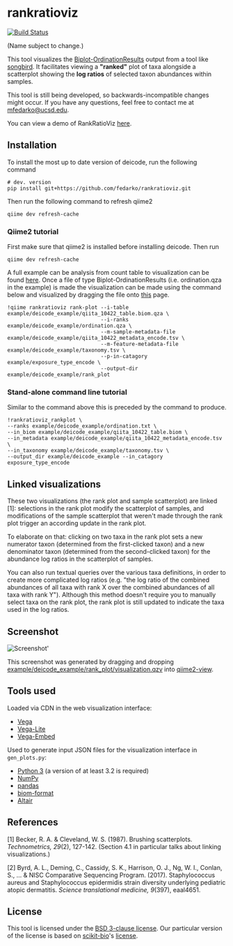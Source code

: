 # rankratioviz
[![Build Status](https://travis-ci.org/fedarko/rankratioviz.svg?branch=master)](https://travis-ci.org/fedarko/rankratioviz)

(Name subject to change.)

This tool visualizes the [Biplot-OrdinationResults](http://scikit-bio.org/docs/0.5.1/generated/generated/skbio.stats.ordination.OrdinationResults.html) output from a tool like
[songbird](https://github.com/mortonjt/songbird). It facilitates viewing
a __"ranked"__ plot of taxa alongside a scatterplot showing the __log ratios__ of
selected taxon abundances within samples.

This tool is still being developed, so backwards-incompatible changes might
occur. If you have any questions, feel free to contact me at mfedarko@ucsd.edu.

You can view a demo of RankRatioViz [here](https://fedarko.github.io/rrv/).

## Installation

To install the most up to date version of deicode, run the following command
```
# dev. version
pip install git+https://github.com/fedarko/rankratioviz.git
```
Then run the following command to refresh qiime2

```
qiime dev refresh-cache
```

### Qiime2 tutorial

First make sure that qiime2 is installed before installing deicode. Then run

```
qiime dev refresh-cache
```

A full example can be analysis from count table to visualization can be found [here](https://github.com/cameronmartino/rankratioviz/blob/master/example/deicode.ipynb). Once a file of type Biplot-OrdinationResults (i.e. ordination.qza in the example) is made the visualization can be made using the command below and visualized by dragging the file onto [this](https://view.qiime2.org/) page. 

```
!qiime rankratioviz rank-plot --i-table example/deicode_example/qiita_10422_table.biom.qza \
                              --i-ranks example/deicode_example/ordination.qza \
                              --m-sample-metadata-file example/deicode_example/qiita_10422_metadata_encode.tsv \
                              --m-feature-metadata-file example/deicode_example/taxonomy.tsv \
                              --p-in-catagory example/exposure_type_encode \
                              --output-dir example/deicode_example/rank_plot
```

### Stand-alone command line tutorial

Similar to the command above this is preceded by the command to produce.

```
!rankratioviz_rankplot \
--ranks example/deicode_example/ordination.txt \
--in_biom example/deicode_example/qiita_10422_table.biom \
--in_metadata example/deicode_example/qiita_10422_metadata_encode.tsv \
--in_taxonomy example/deicode_example/taxonomy.tsv \
--output_dir example/deicode_example --in_catagory exposure_type_encode
```

## Linked visualizations
These two visualizations (the rank plot and sample scatterplot) are linked [1]:
selections in the rank plot modify the scatterplot of samples, and
modifications of the sample scatterplot that weren't made through the rank plot
trigger an according update in the rank plot.

To elaborate on that: clicking on two taxa in the rank plot sets a new
numerator taxon (determined from the first-clicked taxon) and a new denominator
taxon (determined from the second-clicked taxon) for the abundance log ratios
in the scatterplot of samples.

You can also run textual queries over the various taxa definitions, in order to
create more complicated log ratios
(e.g. "the log ratio of the combined abundances of all
taxa with rank X over the combined abundances of all taxa with rank Y").
Although this method doesn't require you to manually select taxa on the rank
plot, the rank plot is still updated to indicate the taxa used in the log
ratios.

## Screenshot

![Screenshot'](https://raw.githubusercontent.com/fedarko/rankratioviz/master/screenshots/genera.png)

This screenshot was generated by dragging and dropping [example/deicode_example/rank_plot/visualization.qzv](https://github.com/cameronmartino/rankratioviz/blob/master/example/deicode_example/rank_plot/visualization.qzv) into [qiime2-view](https://view.qiime2.org/).

## Tools used

Loaded via CDN in the web visualization interface:
- [Vega](https://vega.github.io/vega/)
- [Vega-Lite](https://vega.github.io/vega-lite/)
- [Vega-Embed](https://github.com/vega/vega-embed)

Used to generate input JSON files for the visualization interface in
`gen_plots.py`:
- [Python 3](https://www.python.org/) (a version of at least 3.2 is required)
- [NumPy](http://www.numpy.org/)
- [pandas](https://pandas.pydata.org/)
- [biom-format](http://biom-format.org/)
- [Altair](https://altair-viz.github.io/)

## References

[1] Becker, R. A. & Cleveland, W. S. (1987). Brushing scatterplots. _Technometrics, 29_(2), 127-142. (Section 4.1 in particular talks about linking visualizations.)

[2] Byrd, A. L., Deming, C., Cassidy, S. K., Harrison, O. J., Ng, W. I., Conlan, S., ... & NISC Comparative Sequencing Program. (2017). Staphylococcus aureus and Staphylococcus epidermidis strain diversity underlying pediatric atopic dermatitis. _Science translational medicine, 9_(397), eaal4651.

## License

This tool is licensed under the [BSD 3-clause license](https://en.wikipedia.org/wiki/BSD_licenses#3-clause_license_(%22BSD_License_2.0%22,_%22Revised_BSD_License%22,_%22New_BSD_License%22,_or_%22Modified_BSD_License%22)).
Our particular version of the license is based on [scikit-bio](https://github.com/biocore/scikit-bio)'s [license](https://github.com/biocore/scikit-bio/blob/master/COPYING.txt).
